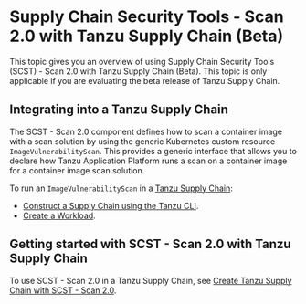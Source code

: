 # Supply Chain Security Tools - Scan 2.0 with Tanzu Supply Chain (Beta)

This topic gives you an overview of using Supply Chain Security Tools (SCST) - Scan 2.0 with Tanzu
Supply Chain (Beta). This topic is only applicable if you are evaluating the beta release of Tanzu
Supply Chain.

## <a id="supply-chain-usage"></a> Integrating into a Tanzu Supply Chain

The SCST - Scan 2.0 component defines how to scan a container image with a scan solution by using
the generic Kubernetes custom resource `ImageVulnerabilityScan`. This provides a generic interface
that allows you to declare how Tanzu Application Platform runs a scan on a container image for a
container image scan solution.

To run an `ImageVulnerabilityScan` in a [Tanzu Supply Chain](../../supply-chain/about.hbs.md):

- [Construct a Supply Chain using the Tanzu CLI](../../supply-chain/platform-engineering/how-to/supply-chain-authoring/construct-with-cli.hbs.md).
- [Create a Workload](../../supply-chain/development/how-to/discover-workloads.hbs.md).

## <a id="getting-started"></a> Getting started with SCST - Scan 2.0 with Tanzu Supply Chain

To use SCST - Scan 2.0 in a Tanzu Supply Chain, see
[Create Tanzu Supply Chain with SCST - Scan 2.0](create-tanzu-supply-chain.hbs.md).
